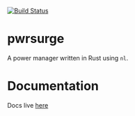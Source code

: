 [![Build Status](https://travis-ci.org/jbaublitz/surge.svg?branch=master)](https://travis-ci.org/jbaublitz/surge)

# pwrsurge
A power manager written in Rust using `nl`.

# Documentation
Docs live [here](https://docs.rs/crate/pwrsurge/0.1.1)
